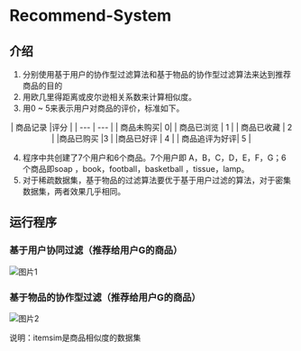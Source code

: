 # Recommend-System
## 介绍
1. 分别使用基于用户的协作型过滤算法和基于物品的协作型过滤算法来达到推荐商品的目的
2. 用欧几里得距离或皮尔逊相关系数来计算相似度。
3. 用0 ~ 5来表示用户对商品的评价，标准如下。
<center>
| 商品记录 |评分 |
| --- | --- |
|  商品未购买|  0|
|  商品已浏览 | 1 |
| 商品已收藏 | 2 |
|商品已购买   |3  |
|商品已好评   | 4 |
| 商品追评为好评| 5 |
</center>

4. 程序中共创建了7个用户和6个商品。7个用户即 A，B，C，D，E，F，G；6个商品即soap ，book，football，basketball ，tissue，lamp。
5. 对于稀疏数据集，基于物品的过滤算法要优于基于用户过滤的算法，对于密集数据集，两者效果几乎相同。

## 运行程序
### 基于用户协同过滤（推荐给用户G的商品）
![图片1](https://github.com/qiwang067/MarkdownPhotos/blob/master/%E6%8E%A8%E8%8D%90%E7%B3%BB%E7%BB%9F1.png)

### 基于物品的协作型过滤（推荐给用户G的商品）
![图片2](https://github.com/qiwang067/MarkdownPhotos/blob/master/%E6%8E%A8%E8%8D%90%E7%B3%BB%E7%BB%9F2.png)

说明：itemsim是商品相似度的数据集
